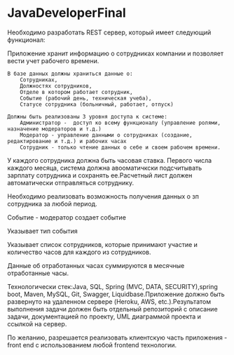 # JavaDeveloperFinal

Необходимо разработать REST сервер, который имеет следующий функционал:

Приложение хранит информацию о сотрудниках компании и позволяет вести учет рабочего времени.

    В базе данных должны храниться данные о:
        Сотрудниках,
        Должностях сотрудников,
        Отделе в котором работает сотрудник,
        Событие (рабочий день, техническая учеба),
        Статусе сотрудника (больничный, работает, отпуск)

    Должны быть реализованы 3 уровня доступа к системе:
        Администратор -  доступ ко всему функционалу (управление ролями, назначение модераторов и т.д.)
        Модератор - управление данными о сотрудниках (создание, редактирование и т.д.) и рабочих часах
        Сотрудник - только чтение данных о себе и своем рабочем времени.

У каждого сотрудника должна быть часовая ставка. Первого числа каждого месяца, система должна авооматичкски подсчитывать зарплату сотрудника и сохранять ее.Расчетный лист должен автоматически отправляться сотруднику.

Необходимо реализовать возможность получения данных о зп сотрудника за любой период.

Событие - модератор создает событие

Указывает тип события

Указывает список сотрудников, которые принимают участие и количество часов для каждого из сотрудников.

Данные об отработанных часах суммируются в месячные отработанные часы.

 

Технологически стек:Java, SQL, Spring (MVC, DATA, SECURITY),spring boot, Maven, MySQL, Git, Swagger, Liquidbase.Приложение должно быть развернуто на удаленном сервере (Heroku, AWS, etc.).Результатом выполнения задачи должен быть отдельный репозиторий с описание задачи, документацией по проекту, UML диаграммой проекта и ссылкой на сервер.

По желанию, разрешается реализовать клиентскую часть приложения - front end с использованием любой frontend технологии.
